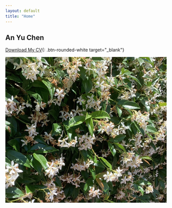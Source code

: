 ```yaml
---
layout: default
title: "Home"
---
```


## An Yu Chen
<!-- Button for CV download -->
[Download My CV](assets/anyu.pdf){: .btn-rounded-white target="_blank"}

![title](/assets/ann.jpg)

